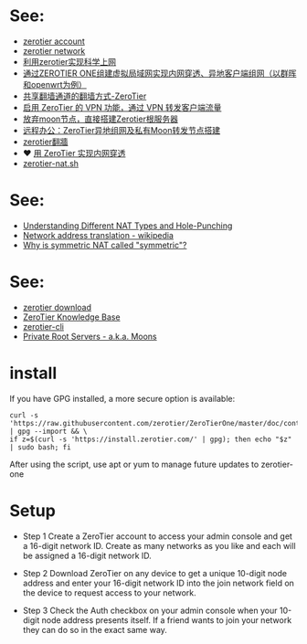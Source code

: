 # See:
 - [zerotier account](https://my.zerotier.com/account)
 - [zerotier network](https://my.zerotier.com/network)
 - [利用zerotier实现科学上网 ](https://www.mcetf.com/index.php/2021/08/01/%E5%88%A9%E7%94%A8zerotier%E5%AE%9E%E7%8E%B0%E7%A7%91%E5%AD%A6%E4%B8%8A%E7%BD%91/)
 - [通过ZEROTIER ONE组建虚拟局域网实现内网穿透、异地客户端组网（以群晖和openwrt为例）](https://libertyleadingnetwork.blogspot.com/2019/05/ipzerotier-one.html)
 - [共享翻墙通道的翻墙方式-ZeroTier ](https://briteming.blogspot.com/2015/02/zerotier.html)
 - [启用 ZeroTier 的 VPN 功能，通过 VPN 转发客户端流量](https://github.com/aturl/awesome-anti-gfw/blob/master/ZeroTier/ZeroTier%27s_VPN.md)
 - [放弃moon节点，直接搭建Zerotier根服务器 ](https://post.smzdm.com/p/apxkx2m7/)
 - [远程办公：ZeroTier异地组网及私有Moon转发节点搭建](https://post.smzdm.com/p/adwrepgk/)
 - [zerotier翻牆](https://softwarebrother.com/entry/zerotier%E7%BF%BB%E7%89%86.html)
 - ❤️ [用 ZeroTier 实现内网穿透](https://blog.quantumghost.dev/use-zerotier-for-remote-access.html)
 - [zerotier-nat.sh](https://gist.github.com/QuantumGhost/4b14369fd120d52c9afbc2081b62d336)

# See:
 - [Understanding Different NAT Types and Hole-Punching](https://dh2i.com/kbs/kbs-2961448-understanding-different-nat-types-and-hole-punching/)
 - [Network address translation - wikipedia](https://en.wikipedia.org/wiki/Network_address_translation)
 - [Why is symmetric NAT called "symmetric"?](https://networkengineering.stackexchange.com/questions/67218/why-is-symmetric-nat-called-symmetric)

# See:
  - [zerotier download](https://www.zerotier.com/download/)
  - [ZeroTier Knowledge Base](https://zerotier.atlassian.net/wiki/spaces/SD/overview)
  - [zerotier-cli](https://zerotier.atlassian.net/wiki/spaces/SD/pages/29065282/Command+Line+Interface+zerotier-cli)
  - [Private Root Servers - a.k.a. Moons](https://docs.zerotier.com/zerotier/moons)
  
# install 

If you have GPG installed, a more secure option is available:

```
curl -s 'https://raw.githubusercontent.com/zerotier/ZeroTierOne/master/doc/contact%40zerotier.com.gpg' | gpg --import && \
if z=$(curl -s 'https://install.zerotier.com/' | gpg); then echo "$z" | sudo bash; fi
```
After using the script, use apt or yum to manage future updates to zerotier-one

# Setup

- Step 1
Create a ZeroTier account to access your admin console and get a 16-digit network ID. Create as many networks as you like and each will be assigned a 16-digit network ID.

- Step 2
Download ZeroTier on any device to get a unique 10-digit node address and enter your 16-digit network ID into the join network field on the device to request access to your network.

- Step 3
Check the Auth checkbox on your admin console when your 10-digit node address presents itself.
If a friend wants to join your network they can do so in the exact same way.


  

